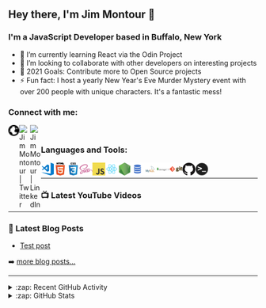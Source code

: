 ## Hey there, I'm Jim Montour 👋

### I'm a JavaScript Developer based in Buffalo, New York

- 🌱 I’m currently learning React via the Odin Project
- 👯 I’m looking to collaborate with other developers on interesting projects
- 🥅 2021 Goals: Contribute more to Open Source projects
- ⚡ Fun fact: I host a yearly New Year's Eve Murder Mystery event with over 200 people with unique characters.  It's a fantastic mess!

### Connect with me:

[<img align="left" alt="jimmontour.com" width="22px" src="https://raw.githubusercontent.com/iconic/open-iconic/master/svg/globe.svg" />][website]
[<img align="left" alt="Jim Montour | Twitter" width="22px" src="https://cdn.jsdelivr.net/npm/simple-icons@v3/icons/twitter.svg" />][twitter]
[<img align="left" alt="Jim Montour | LinkedIn" width="22px" src="https://cdn.jsdelivr.net/npm/simple-icons@v3/icons/linkedin.svg" />][linkedin]
<br />

### Languages and Tools:

<img align="left" alt="Visual Studio Code" width="26px" src="https://raw.githubusercontent.com/github/explore/80688e429a7d4ef2fca1e82350fe8e3517d3494d/topics/visual-studio-code/visual-studio-code.png" />
<img align="left" alt="HTML5" width="26px" src="https://raw.githubusercontent.com/github/explore/80688e429a7d4ef2fca1e82350fe8e3517d3494d/topics/html/html.png" />
<img align="left" alt="CSS3" width="26px" src="https://raw.githubusercontent.com/github/explore/80688e429a7d4ef2fca1e82350fe8e3517d3494d/topics/css/css.png" />
<img align="left" alt="Sass" width="26px" src="https://raw.githubusercontent.com/github/explore/80688e429a7d4ef2fca1e82350fe8e3517d3494d/topics/sass/sass.png" />
<img align="left" alt="JavaScript" width="26px" src="https://raw.githubusercontent.com/github/explore/80688e429a7d4ef2fca1e82350fe8e3517d3494d/topics/javascript/javascript.png" />
<img align="left" alt="React" width="26px" src="https://raw.githubusercontent.com/github/explore/80688e429a7d4ef2fca1e82350fe8e3517d3494d/topics/react/react.png" />
<img align="left" alt="Node.js" width="26px" src="https://raw.githubusercontent.com/github/explore/80688e429a7d4ef2fca1e82350fe8e3517d3494d/topics/nodejs/nodejs.png" />
<img align="left" alt="SQL" width="26px" src="https://raw.githubusercontent.com/github/explore/80688e429a7d4ef2fca1e82350fe8e3517d3494d/topics/sql/sql.png" />
<img align="left" alt="MySQL" width="26px" src="https://raw.githubusercontent.com/github/explore/80688e429a7d4ef2fca1e82350fe8e3517d3494d/topics/mysql/mysql.png" />
<img align="left" alt="MongoDB" width="26px" src="https://raw.githubusercontent.com/github/explore/80688e429a7d4ef2fca1e82350fe8e3517d3494d/topics/mongodb/mongodb.png" />
<img align="left" alt="Git" width="26px" src="https://raw.githubusercontent.com/github/explore/80688e429a7d4ef2fca1e82350fe8e3517d3494d/topics/git/git.png" />
<img align="left" alt="GitHub" width="26px" src="https://raw.githubusercontent.com/github/explore/78df643247d429f6cc873026c0622819ad797942/topics/github/github.png" />
<img align="left" alt="Terminal" width="26px" src="https://raw.githubusercontent.com/github/explore/80688e429a7d4ef2fca1e82350fe8e3517d3494d/topics/terminal/terminal.png" />
<br />

---

### :tv: Latest YouTube Videos
<!-- YOUTUBE:START -->
<!-- YOUTUBE:END -->

---

### 📕 Latest Blog Posts 
<!-- BLOG-POST-LIST:START -->
- [Test post](https://dev.to/jimmontour/test-post-1pkd)
<!-- BLOG-POST-LIST:END -->

➡️ [more blog posts...](https://jimmontour.com)

---

<details>
  <summary>:zap: Recent GitHub Activity</summary>
  
<!--START_SECTION:activity-->
1. 🎉 Merged PR [#1](https://github.com/jimmontour/jimmontour/pull/1) in [jimmontour/jimmontour](https://github.com/jimmontour/jimmontour)
2. 💪 Opened PR [#1](https://github.com/jimmontour/jimmontour/pull/1) in [jimmontour/jimmontour](https://github.com/jimmontour/jimmontour)
3. 🎉 Merged PR [#2](https://github.com/jimmontour/resturant-page/pull/2) in [jimmontour/resturant-page](https://github.com/jimmontour/resturant-page)
4. 💪 Opened PR [#2](https://github.com/jimmontour/resturant-page/pull/2) in [jimmontour/resturant-page](https://github.com/jimmontour/resturant-page)
5. 🎉 Merged PR [#1](https://github.com/jimmontour/resturant-page/pull/1) in [jimmontour/resturant-page](https://github.com/jimmontour/resturant-page)
<!--END_SECTION:activity-->

</details>

<details>
  <summary>:zap: GitHub Stats</summary>

  <img align="left" alt="Jim's GitHub Stats" src="https://github-readme-stats-six-pi.vercel.app/api?username=jimmontour&show_icons=true&hide_border=true" />


</details>

<!-- Definitions -->

[website]: https://jimmontour.com
[twitter]: https://twitter.com/jimmontour
[linkedin]: https://linkedin.com/in/jimmontour
